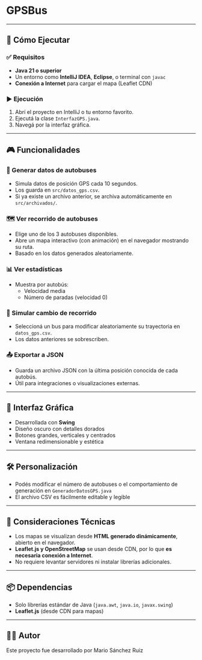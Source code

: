 # GPSBus


---

## 🚀 Cómo Ejecutar

### ✅ Requisitos

- **Java 21 o superior**
- Un entorno como **IntelliJ IDEA**, **Eclipse**, o terminal con `javac`
- **Conexión a Internet** para cargar el mapa (Leaflet CDN)

### ▶️ Ejecución

1. Abrí el proyecto en IntelliJ o tu entorno favorito.
2. Ejecutá la clase `InterfazGPS.java`.
3. Navegá por la interfaz gráfica.

---

## 🎮 Funcionalidades

### 📍 Generar datos de autobuses
- Simula datos de posición GPS cada 10 segundos.
- Los guarda en `src/datos_gps.csv`.
- Si ya existe un archivo anterior, se archiva automáticamente en `src/archivados/`.

### 🗺️ Ver recorrido de autobuses
- Elige uno de los 3 autobuses disponibles.
- Abre un mapa interactivo (con animación) en el navegador mostrando su ruta.
- Basado en los datos generados aleatoriamente.

### 📊 Ver estadísticas
- Muestra por autobús:
  - Velocidad media
  - Número de paradas (velocidad 0)

### 🔁 Simular cambio de recorrido
- Seleccioná un bus para modificar aleatoriamente su trayectoria en `datos_gps.csv`.
- Los datos anteriores se sobrescriben.

### 📤 Exportar a JSON
- Guarda un archivo JSON con la última posición conocida de cada autobús.
- Útil para integraciones o visualizaciones externas.

---

## 🎨 Interfaz Gráfica

- Desarrollada con **Swing**
- Diseño oscuro con detalles dorados
- Botones grandes, verticales y centrados
- Ventana redimensionable y estética

---

## 🛠️ Personalización

- Podés modificar el número de autobuses o el comportamiento de generación en `GeneradorDatosGPS.java`
- El archivo CSV es fácilmente editable y legible

---

## 🧠 Consideraciones Técnicas

- Los mapas se visualizan desde **HTML generado dinámicamente**, abierto en el navegador.
- **Leaflet.js y OpenStreetMap** se usan desde CDN, por lo que **es necesaria conexión a Internet**.
- No requiere levantar servidores ni instalar librerías adicionales.

---

## 📦 Dependencias

- Solo librerías estándar de Java (`java.awt`, `java.io`, `javax.swing`)
- **Leaflet.js** (desde CDN para mapas)

---

## 👨‍💻 Autor

Este proyecto fue desarrollado por Mario Sánchez Ruiz
